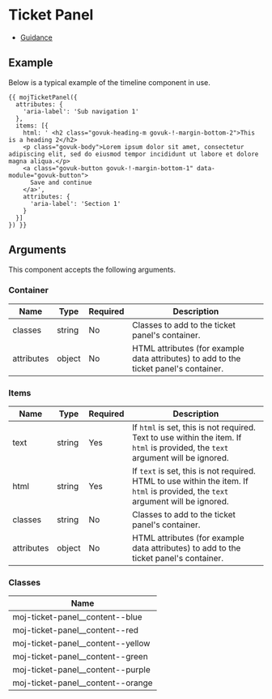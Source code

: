 # Ticket Panel

- [Guidance](https://design-patterns.service.justice.gov.uk/components/ticket-panel)

## Example

Below is a typical example of the timeline component in use.

```
{{ mojTicketPanel({
  attributes: {
    'aria-label': 'Sub navigation 1'
  },
  items: [{
    html: ' <h2 class="govuk-heading-m govuk-!-margin-bottom-2">This is a heading 2</h2>
    <p class="govuk-body">Lorem ipsum dolor sit amet, consectetur adipiscing elit, sed do eiusmod tempor incididunt ut labore et dolore magna aliqua.</p>
    <a class="govuk-button govuk-!-margin-bottom-1" data-module="govuk-button">
      Save and continue
    </a>',
    attributes: {
      'aria-label': 'Section 1'
    }
  }]
}) }}
```

## Arguments

This component accepts the following arguments.

### Container

| Name       | Type   | Required | Description                                                                           |
| ---------- | ------ | -------- | ------------------------------------------------------------------------------------- |
| classes    | string | No       | Classes to add to the ticket panel's container.                                       |
| attributes | object | No       | HTML attributes (for example data attributes) to add to the ticket panel's container. |

### Items

| Name       | Type   | Required | Description                                                                                                                      |
| ---------- | ------ | -------- | -------------------------------------------------------------------------------------------------------------------------------- |
| text       | string | Yes      | If `html` is set, this is not required. Text to use within the item. If `html` is provided, the `text` argument will be ignored. |
| html       | string | Yes      | If `text` is set, this is not required. HTML to use within the item. If `html` is provided, the `text` argument will be ignored. |
| classes    | string | No       | Classes to add to the ticket panel's container.                                                                                  |
| attributes | object | No       | HTML attributes (for example data attributes) to add to the ticket panel's container.                                            |

### Classes

| Name                                |
| ----------------------------------- |
| moj-ticket-panel\_\_content--blue   |
| moj-ticket-panel\_\_content--red    |
| moj-ticket-panel\_\_content--yellow |
| moj-ticket-panel\_\_content--green  |
| moj-ticket-panel\_\_content--purple |
| moj-ticket-panel\_\_content--orange |
